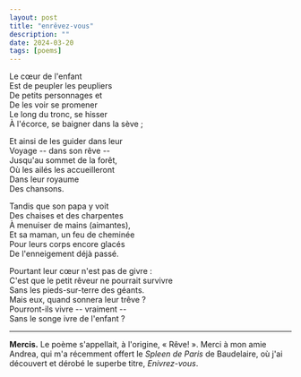 ```yaml
---
layout: post
title: "enrêvez-vous"
description: ""
date: 2024-03-20
tags: [poems]
---
```


Le cœur de l'enfant  
Est de peupler les peupliers  
De petits personnages et  
De les voir se promener  
Le long du tronc, se hisser  
À l'écorce, se baigner dans la sève ;

Et ainsi de les guider dans leur  
Voyage -- dans son rêve --  
Jusqu'au sommet de la forêt,  
Où les ailés les accueilleront  
Dans leur royaume  
Des chansons.

Tandis que son papa y voit  
Des chaises et des charpentes  
À menuiser de mains (aimantes),  
Et sa maman, un feu de cheminée  
Pour leurs corps encore glacés  
De l'enneigement déjà passé.  

Pourtant leur cœur n'est pas de givre :  
C'est que le petit rêveur ne pourrait survivre  
Sans les pieds-sur-terre des géants.  
Mais eux, quand sonnera leur trêve ?  
Pourront-ils vivre -- vraiment --  
Sans le songe ivre de l'enfant ?

---

**Mercis.** Le poème s'appellait, à l'origine, « Rêve! ». Merci à mon amie Andrea, qui m'a récemment offert le *Spleen de Paris* de Baudelaire, où j'ai découvert et dérobé le superbe titre, *Enivrez-vous*.